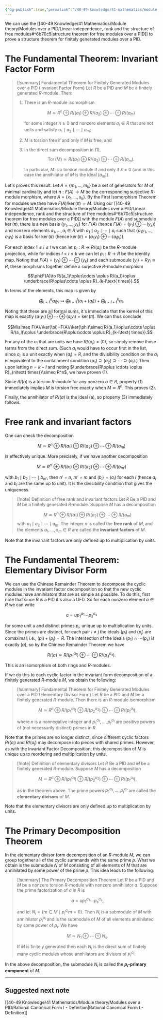 ```yaml
---
{"dg-publish":true,"permalink":"/40-49-knowledge/41-mathematics/module-theory/modules-over-a-pid/modules-over-a-pid-the-fundamental-theorem/","tags":["module_theory"],"updated":"2024-11-08T09:51:43-08:00"}
---
```


We can use the [[40-49 Knowledge/41 Mathematics/Module theory/Modules over a PID/Linear independence, rank and the structure of free modules#^6b70c5\|structure theorem for free modules over a PID]] to prove a structure theorem for finitely generated modules over a PID.
# The Fundamental Theorem: Invariant Factor Form

> [!summary] Fundamental Theorem for Finitely Generated Modules over a PID (Invariant Factor Form)
> Let $R$ be a PID and $M$ be a finitely generated $R$-module. Then:
> 1. There is an $R$-module isomorphism
>    
>    $$M\simeq R^n\oplus R/(a_1)\oplus R/(a_2)\oplus\cdots \oplus R/(a_m)$$
>    
>    for some integer $n\geq 0$ and nonzero elements $a_i\in R$ that are not units and satisfy $a_1\mid a_2\mid \cdots \mid a_m$;
>   2. $M$ is torsion free if and only if $M$ is free; and
>   3. In the direct sum decomposition in (1),
>      
>      $$\operatorname{Tor}(M)\simeq R/(a_1)\oplus R/(a_2)\oplus\cdots \oplus R/(a_m).$$
>      
>      In particular, $M$ is a torsion module if and only if $k=0$ (and in this case the annihilator of $M$ is the ideal $(a_m)$).

Let's proves this result. Let $A=\{m_1,\ldots, m_k\}$ be a set of generators for $M$ of minimal cardinality and let $\pi:F(A)\to M$ be the corresponding surjective $R$-module morphism, where $A=\{x_1,\ldots, x_k\}$. By the First Isomorphism Theorem for modules we then have $F(A)/\ker(\pi)\simeq M$. Using our [[40-49 Knowledge/41 Mathematics/Module theory/Modules over a PID/Linear independence, rank and the structure of free modules#^6b70c5\|structure theorem for free modules over a PID]] with the module $F(A)$ and submodule $\ker(\pi)$, there is a new basis $\{y_1,\ldots, y_k\}$ for $F(A)$ (hence $F(A)=(y_1)\oplus \cdots (y_k)$) and nonzero elements $a_1,\ldots, a_l\in R$ with $a_1\mid a_2\mid \cdots \mid a_l$ such that $\{a_1y_1,\ldots, a_ly_l\}$ is a basis for $\ker(\pi)$ (hence $\ker(\pi)=(a_1y_1)\oplus\cdots (a_ly_l)$).

For each index $1\leq i\leq l$ we can let $p_i:R\to R/(a_i)$ be the $R$-module projection, while for indices $l<i\leq k$ we can let $p_i:R\to R$ be the identity map. Noting that $F(A)=(y_1)\oplus \cdots \oplus (y_k)$ and each submodule $(y_i)=Ry_i\cong R$, these morphisms together define a surjective $R$-module morphism

$$\phi:F(A)\to R/(a_1)\oplus\cdots \oplus R/(a_l)\oplus \underbrace{R\oplus\cdots \oplus R}_{k-l\text{ times}}.$$

In terms of the elements, this map is given by

$$\bigoplus_{i=1}^k \alpha_i y_i\mapsto \bigoplus_{i=1}^l (\alpha_i+(a_i))+\bigoplus_{i=l+1}^k \alpha_i.$$

Noting that these are all formal sums, it's immediate that the kernel of this map is exactly $(a_1y_1)\oplus \cdots \oplus (a_ly_l)=\ker(\pi)$. We can thus conclude

$$M\simeq F(A)/\ker(\pi)=F(A)/\ker(\phi)\simeq R/(a_1)\oplus\cdots \oplus R/(a_l)\oplus \underbrace{R\oplus\cdots \oplus R}_{k-l\text{ times}}.$$

For any of the $a_i$ that are units we have $R/(a_i)=(0)$, so simply remove those terms from the direct sum. (Such $a_i$ would have to occur first in the list, since $a_i$ is a unit exactly when $(a_i)=R$, and the divisibility condition on the $a_i$ is equivalent to the containment condition $(a_1)\supseteq (a_2)\supseteq \cdots \supseteq (a_l)$.) Then upon letting $n=k-l$ and noting $\underbrace{R\oplus \cdots \oplus R}_{n\text{ times}}\simeq R^n$, we have proven (1).

Since $R/(a)$ is a torsion $R$-module for any nonzero $a\in R$, property (1) immediately implies $M$ is torsion free exactly when $M\simeq R^n$. This proves (2).

Finally, the annihilator of $R/(a)$ is the ideal (a), so property (3) immediately follows.

# Free rank and invariant factors

One can check the decomposition

$$M\simeq R^n\oplus R/(a_1)\oplus R/(a_2)\oplus\cdots \oplus R/(a_m)$$

is effectively unique. More precisely, if we have another decomposition

$$M\simeq R^{n'}\oplus R/(b_1)\oplus R/(a_2)\oplus\cdots \oplus R/(b_{m'})$$

with $b_1\mid b_2\mid\cdots \mid b_{m'}$, then $n'=n$, $m'=m$ and $(b_i)=(a_i)$ for each $i$ (hence $a_i$ and $b_i$ are the same up to unit). It is the divisibility condition that gives the uniqueness.

> [!note] Definition of free rank and invariant factors
> Let $R$ Be a PID and $M$ be a finitely generated $R$-module. Suppose $M$ has a decomposition
> 
> $$M\simeq R^n\oplus R/(a_1)\oplus R/(a_2)\oplus\cdots \oplus R/(a_m)$$
> with $a_1\mid a_2\mid\cdots \mid a_m$. The integer $n$ is called the **free rank** of $M$, and the elements $a_1,\ldots, a_m\in R$ are called the **invariant factors** of $M$.

Note that the invariant factors are only defined up to multiplication by units.

# The Fundamental Theorem: Elementary Divisor Form

We can use the Chinese Remainder Theorem to decompose the cyclic modules in the invariant factor decomposition so that the new cyclic modules have annihilators that are as simple as possible. To do this, first note that since $R$ is a PID it's also a UFD. So for each nonzero element $a\in R$ we can write

$$a=up_1^{\alpha_1}\cdots p_s^{\alpha_s}$$

for some unit $u$ and distinct primes $p_i$, unique up to multiplication by units. Since the primes are distinct, for each pair $i\neq j$ the ideals $(p_i)$ and $(p_j)$ are comaximal; i.e., $(p_i)+(p_j)=R$. The intersection of the ideals $(p_1)\cap \cdots (p_s)$ is exactly $(a)$, so by the Chinese Remainder Theorem we have

$$R/(a)\simeq R/(p_1^{\alpha_1})\oplus \cdots \oplus R/(p_s^{\alpha_s}).$$

This is an isomorphism of both rings and $R$-modules.

If we do this to each cyclic factor in the invariant form decomposition of a finitely generated $R$-module $M$, we obtain the following:

> [!summary] Fundamental Theorem for Finitely Generated Modules over a PID (Elementary Divisor Form)
> Let $R$ be a PID and $M$ be a finitely generated $R$-module. Then there is an $R$-module isomorphism
> 
> $$M\simeq R^n\oplus R/(p_1^{\alpha_1})\oplus R/(p_2^{\alpha_2})\oplus \cdots \oplus R/(p_t^{\alpha_t}),$$
> 
> where $n$ is a nonnegative integer and $p_1^{\alpha_1},\ldots, p_t^{\alpha_t}$ are positive powers of (not necessarily distinct) primes in $R$.

Note that the primes are no longer distinct, since different cyclic factors $R/(a_i)$ and $R/(a_j)$ may decompose into pieces with shared primes. However, as with the Invariant Factor Decomposition, this decomposition of $M$ is unique up to reordering and multiplication by units.

> [!note] Definition of elementary divisors
> Let $R$ Be a PID and $M$ be a finitely generated $R$-module. Suppose $M$ has a decomposition
> 
> $$M\simeq R^n\oplus R/(p_1^{\alpha_1})\oplus R/(p_2^{\alpha_2})\oplus \cdots \oplus R/(p_t^{\alpha_t}),$$
> 
> as in the theorem above. The prime powers $p_1^{\alpha_1},\ldots, p_t^{\alpha_t}$ are called the **elementary divisors** of $M$.

Note that the elementary divisors are only defined up to multiplication by units.

# The Primary Decomposition Theorem

In the elementary divisor form decomposition of an $R$-module $M$, we can group together all of the cyclic summands with the same prime $p$. What we obtain is the submodule $N$ of $M$ consisting of all elements of $M$ that are annihilated by some power of the prime $p$. This idea leads to the following:

> [!summary] The Primary Decomposition Theorem
> Let $R$ be a PID and $M$ be a nonzero torsion $R$-module with nonzero annihilator $a$. Suppose the prime factorization of $a$ in $R$ is
> 
> $$a=up_1^{\alpha_1}\cdots p_s^{\alpha_s},$$
> 
> and let $N_i=\{m\in M\mid p_i^{\alpha_i}m=0\}$. Then $N_i$ is a submodule of $M$ with annihilator $p_i^{\alpha_i}$ and is the submodule of $M$ of all elements annihilated by some power of $p_i$. We have
> 
> $$M\simeq N_1\oplus \cdots \oplus N_s.$$
> 
> If $M$ is finitely generated then each $N_i$ is the direct sum of finitely many cyclic modules whose annhilators are divisors of $p_i^{\alpha_i}$.

In the above decomposition, the submodule $N_i$ is called the **$p_i$-primary component** of $M$.

---

## Suggested next note

[[40-49 Knowledge/41 Mathematics/Module theory/Modules over a PID/Rational Canonical Form I - Definition\|Rational Canonical Form I - Definition]]